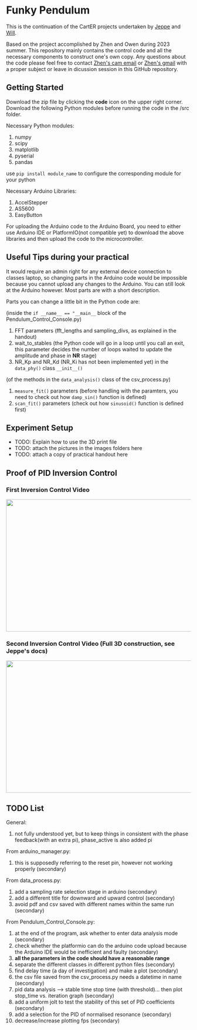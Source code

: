# Funky Pendulum

This is the continuation of the CartER projects undertaken by [Jeppe](https://github.com/JeppeKlitgaard/CartER/) and [Will](https://github.com/will-hd/CartER).

Based on the project accomplished by Zhen and Owen during 2023 summer. This repository mainly contains the control code and all the necessary components to construct one's own copy. Any questions about the code please feel free to contact [Zhen's cam email](mailto:zy336@cam.ac.uk) or [Zhen's gmail](mailto:yz20030303@gmail.com) with a proper subject or leave in dicussion session in this GitHub repository.

## Getting Started

Download the zip file by clicking the **code** icon on the upper right corner. Download the following Python modules before running the code in the /src folder.

Necessary Python modules:
1. numpy
2. scipy
3. matplotlib
4. pyserial
5. pandas

use `pip install module_name` to configure the corresponding module for your python

Necessary Arduino Libraries:
1. AccelStepper
2. AS5600
3. EasyButton

For uploading the Arduino code to the Arduino Board, you need to either use Arduino IDE or PlatformIO(not compatible yet) to download the above libraries and then upload the code to the microcontroller.
 
## Useful Tips during your practical

It would require an admin right for any external device connection to classes laptop, so changing parts in the Arduino code would be impossible because you cannot upload any changes to the Arduino. You can still look at the Arduino however. Most parts are with a short description. 

Parts you can change a little bit in the Python code are:

(inside the `if __name__ == "__main__` block of the Pendulum_Control_Console.py)
1. FFT parameters (fft_lengths and sampling_divs, as explained in the handout)
2. wait_to_stables (the Python code will go in a loop until you call an exit, this parameter decides the number of loops waited to update the amplitude and phase in **NR** stage)
3. NR_Kp and NR_Kd (NR_Ki has not been implemented yet) in the `data_phy()` class `__init__()`

(of the methods in the `data_analysis()` class of the csv_process.py)
1. `measure_fit()` parameters (before handling with the paramters, you need to check out how `damp_sin()` function is defined)
2. `scan_fit()` parameters (check out how `sinusoid()` function is defined first)

## Experiment Setup

- TODO: Explain how to use the 3D print file
- TODO: attach the pictures in the images folders here
- TODO: attach a copy of practical handout here

## Proof of PID Inversion Control

### First Inversion Control Video 

[<img src = "https://github.com/Zzzzhen1/Funky_Pendulum/blob/image_branch(protected)/image/CartER_1.jpg" width = "640" height = "360">](https://youtu.be/JiOYI30tvMM)

### Second Inversion Control Video (Full 3D construction, see Jeppe's docs)

[<img src = "https://github.com/Zzzzhen1/Funky_Pendulum/blob/3D_file_branch(protected)/3D_Printing/Image/Full_Construction.PNG" width = "640" height = "360">](https://youtu.be/XKwGB6jRk7I)

## TODO List
General:
1. not fully understood yet, but to keep things in consistent with the 
phase feedback(with an extra pi), phase_active is also added pi

From arduino_manager.py:
1. this is supposedly referring to the reset pin, however not working properly (secondary)

From data_process.py:
1. add a sampling rate selection stage in arduino (secondary)
2. add a different title for downward and upward control (secondary)
3. avoid pdf and csv saved with different names within the same run (secondary)

From Pendulum_Control_Console.py:
1. at the end of the program, ask whether to enter data analysis mode (secondary)
2. check whether the platformio can do the arduino code upload because the Arduino IDE would be inefficient and faulty (secondary)
4. **all the parameters in the code should have a reasonable range**
5. separate the different classes in different python files (secondary)
6. find delay time (a day of investigation) and make a plot (secondary)
7. the csv file saved from the csv_process.py needs a datetime in name (secondary)
9. pid data analysis --> stable time stop time (with threshold)... then plot stop_time vs. iteration graph (secondary)
10. add a uniform jolt to test the stability of this set of PID coefficients (secondary)
11. add a selection for the PID of normalised resonance (secondary)
12. decrease/increase plotting fps (secondary)
